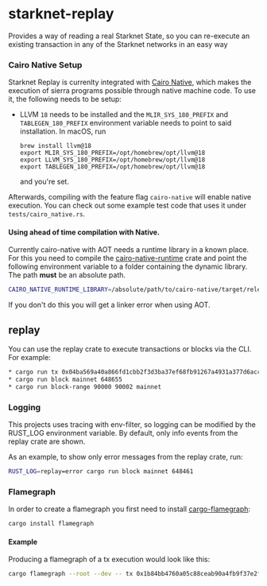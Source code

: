 # starknet-replay
Provides a way of reading a real Starknet State, so you can re-execute an existing transaction in any of the Starknet networks in an easy way

### Cairo Native Setup

Starknet Replay is currenlty integrated with [Cairo Native](https://github.com/lambdaclass/cairo_native), which makes the execution of sierra programs possible through native machine code. To use it, the following needs to be setup:

- LLVM `18` needs to be installed and the `MLIR_SYS_180_PREFIX` and `TABLEGEN_180_PREFIX` environment variable needs to point to said installation. In macOS, run
  ```
  brew install llvm@18
  export MLIR_SYS_180_PREFIX=/opt/homebrew/opt/llvm@18
  export LLVM_SYS_180_PREFIX=/opt/homebrew/opt/llvm@18
  export TABLEGEN_180_PREFIX=/opt/homebrew/opt/llvm@18
  ```
  and you're set.

Afterwards, compiling with the feature flag `cairo-native` will enable native execution. You can check out some example test code that uses it under `tests/cairo_native.rs`.

#### Using ahead of time compilation with Native.

Currently cairo-native with AOT needs a runtime library in a known place. For this you need to compile the [cairo-native-runtime](https://github.com/lambdaclass/cairo_native/tree/main/runtime) crate and point the following environment variable to a folder containing the dynamic library. The path **must** be an absolute path.

```bash
CAIRO_NATIVE_RUNTIME_LIBRARY=/absolute/path/to/cairo-native/target/release/libcairo_native_runtime.a
```

If you don't do this you will get a linker error when using AOT.

## replay
You can use the replay crate to execute transactions or blocks via the CLI. For example:

```bash
* cargo run tx 0x04ba569a40a866fd1cbb2f3d3ba37ef68fb91267a4931a377d6acc6e5a854f9a mainnet 648461
* cargo run block mainnet 648655
* cargo run block-range 90000 90002 mainnet
```

### Logging

This projects uses tracing with env-filter, so logging can be modified by the RUST_LOG environment variable. By default, only info events from the replay crate are shown.

As an example, to show only error messages from the replay crate, run:
```bash
RUST_LOG=replay=error cargo run block mainnet 648461
```

### Flamegraph

In order to create a flamegraph you first need to install [cargo-flamegraph](https://github.com/killercup/cargo-flamegraph):
```bash
cargo install flamegraph
```

#### Example 

Producing a flamegraph of a tx execution would look like this:
```bash
cargo flamegraph --root --dev -- tx 0x1b84bb4760a05c88ceab90a4fb9f37e2f518c822a655abe46361a61a88200fa mainnet 656535
```
